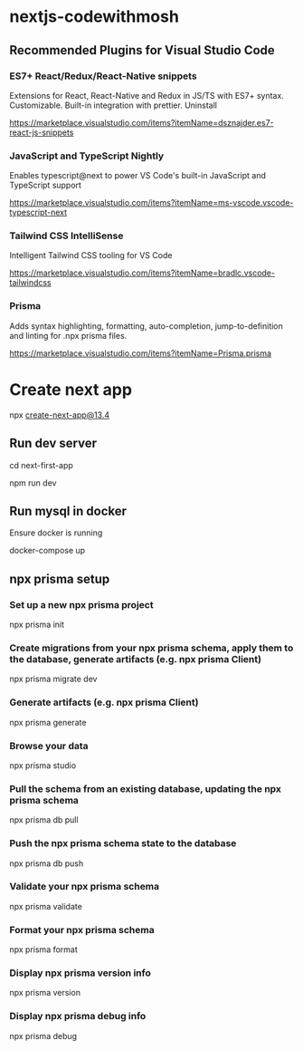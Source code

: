 # nextjs-codewithmosh


## Recommended Plugins for Visual Studio Code

### ES7+ React/Redux/React-Native snippets

Extensions for React, React-Native and Redux in JS/TS with ES7+ syntax. Customizable. Built-in integration with prettier.
Uninstall

https://marketplace.visualstudio.com/items?itemName=dsznajder.es7-react-js-snippets


### JavaScript and TypeScript Nightly

Enables typescript@next to power VS Code's built-in JavaScript and TypeScript support

https://marketplace.visualstudio.com/items?itemName=ms-vscode.vscode-typescript-next


### Tailwind CSS IntelliSense

Intelligent Tailwind CSS tooling for VS Code

https://marketplace.visualstudio.com/items?itemName=bradlc.vscode-tailwindcss

### Prisma

Adds syntax highlighting, formatting, auto-completion, jump-to-definition and linting for .npx prisma files.

https://marketplace.visualstudio.com/items?itemName=Prisma.prisma

# Create next app

npx create-next-app@13.4

## Run dev server
cd  next-first-app

npm run dev

## Run mysql in docker

Ensure docker is running

docker-compose up

## npx prisma setup

### Set up a new npx prisma project

npx prisma init

### Create migrations from your npx prisma schema, apply them to the database, generate artifacts (e.g. npx prisma Client)

npx prisma migrate dev

### Generate artifacts (e.g. npx prisma Client)

npx prisma generate

### Browse your data

npx prisma studio

### Pull the schema from an existing database, updating the npx prisma schema

npx prisma db pull

### Push the npx prisma schema state to the database

npx prisma db push

### Validate your npx prisma schema

npx prisma validate

### Format your npx prisma schema

npx prisma format

### Display npx prisma version info

npx prisma version

### Display npx prisma debug info

npx prisma debug